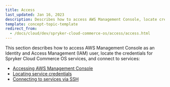 ```yaml
---
title: Access
last_updated: Jan 16, 2023
description: Describes how to access AWS Management Console, locate credentials for Spryker Cloud Commerce OS services, and connect to services
template: concept-topic-template
redirect_from:
  - /docs/cloud/dev/spryker-cloud-commerce-os/access/access.html
---
```


This section describes how to access AWS Management Console as an Identity and Access Management (IAM) user, locate the credentials for Spryker Cloud Commerce OS services, and connect to services:  

* [Accessing AWS Management Console](/docs/ca/dev/access/access-the-aws-management-console.html)
* [Locating service credentials](/docs/ca/dev/access/locating-service-credentials.html)
* [Connecting to services via SSH](/docs/ca/dev/access/connecting-to-services-via-ssh.html)
